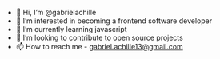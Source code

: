 - 👋 Hi, I’m @gabrielachille
- 👀 I’m interested in becoming a frontend software developer
- 🌱 I’m currently learning javascript
- 💞️ I’m looking to contribute to open source projects
- 📫 How to reach me  - gabriel.achille13@gmail.com

<!---
gabrielachille/gabrielachille is a ✨ special ✨ repository because its `README.md` (this file) appears on your GitHub profile.
You can click the Preview link to take a look at your changes.
--->
